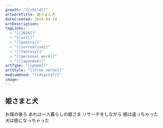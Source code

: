 ```yaml
---
growth: "[[child]]"
artworkTitle: 姫さまと犬
dateCreated: 2024-04-14
artDescription:
tagLinks:
  - "[[2024]]"
  - "[[art]]"
  - "[[poetry]]"
  - "[[surrealism]]"
  - "[[fantasy]]"
  - "[[personal work]]"
  - "[[japanese]]"
artType: "[[poem]]"
artStyle: "[[free verse]]"
mediumUsed: "[[digital]]"
image:
---
```

## 姫さまと犬

お城の後ろ
あれは一人暮らしの姫さま
リサーチをしながら
姫は違っちゃった
犬は彼になっちゃった

